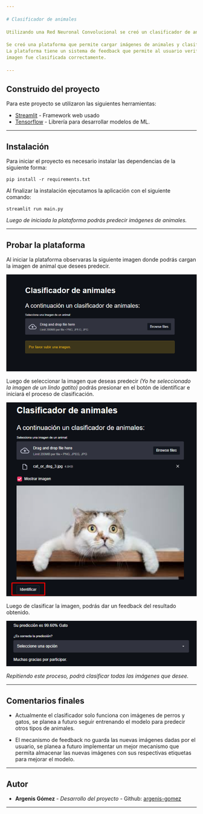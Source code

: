 ```yaml
---

# Clasificador de animales

Utilizando una Red Neuronal Convolucional se creó un clasificador de animales.

Se creó una plataforma que permite cargar imágenes de animales y clasificarlas.
La plataforma tiene un sistema de feedback que permite al usuario verificar si la 
imagen fue clasificada correctamente.

---
```


## Construido del proyecto

Para este proyecto se utilizaron las siguientes herramientas:

* [Streamlit](https://streamlit.io/) - Framework web usado
* [Tensorflow](https://www.tensorflow.org/) - Librería para desarrollar modelos de ML.

---

## Instalación

Para iniciar el proyecto es necesario instalar las dependencias de la siguiente forma:

```
pip install -r requirements.txt
```

Al finalizar la instalación ejecutamos la aplicación con el siguiente comando:

```
streamlit run main.py
```

_Luego de iniciada la plataforma podrás predecir imágenes de animales._

---

## Probar la plataforma

Al iniciar la plataforma observaras la siguiente imagen donde podrás cargan la imagen 
de animal que desees predecir.

![Inicio-Plataforma](Capturas/inicio-plataforma.png "Inicio-Plataforma")

Luego de seleccionar la imagen que deseas predecir _(Yo he seleccionado la imagen de 
un lindo gatito)_ podrás presionar en el botón de identificar e iniciará el proceso de
clasificación.

![Identificar-Gato](Capturas/identificar-gato.png "Identificar-Gato")

Luego de clasificar la imagen, podrás dar un feedback del resultado obtenido.

![Feedback](Capturas/feedback.png "Feedback")

_Repitiendo este proceso, podrá clasificar todas las imágenes que desee._

---

## Comentarios finales

* Actualmente el clasificador solo funciona con imágenes de perros y gatos, 
  se planea a futuro seguir entrenando el modelo para predecir otros tipos de
  animales.
  
* El mecanismo de feedback no guarda las nuevas imágenes dadas por el usuario, 
  se planea a futuro implementar un mejor mecanismo que permita almacenar las nuevas
  imágenes con sus respectivas etiquetas para mejorar el modelo.

---

## Autor

* **Argenis Gómez** - *Desarrollo del proyecto* - Github: [argenis-gomez](https://github.com/argenis-gomez)

---